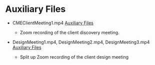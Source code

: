 # Auxiliary Files

- CMEClientMeeting1.mp4 [Auxiliary Files](Videos)
  - Zoom recording of the client discovery meeting.

- DesignMeeting1.mp4, DesignMeeting2.mp4, DesignMeeting3.mp4 [Auxiliary Files](Videos)
  - Split up Zoom recording of the client design meeting